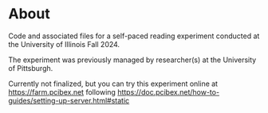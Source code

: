 # About
Code and associated files for a self-paced reading experiment conducted at the University of Illinois Fall 2024. 

The experiment was previously managed by researcher(s) at the University of Pittsburgh.

Currently not finalized, but you can try this experiment online at https://farm.pcibex.net following https://doc.pcibex.net/how-to-guides/setting-up-server.html#static
 
